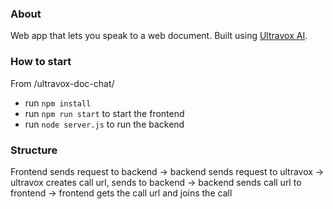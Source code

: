 ### About

Web app that lets you speak to a web document. Built using [Ultravox AI](https://ultravox.ai/). 

### How to start
From /ultravox-doc-chat/
- run `npm install`
- run `npm run start` to start the frontend
- run `node server.js` to run the backend

### Structure
Frontend sends request to backend -> backend sends request to ultravox -> ultravox creates call url, sends to backend -> backend sends call url to frontend -> frontend gets the call url and joins the call
